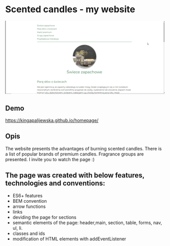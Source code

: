 # Scented candles - my website

![Świece](images/Animation1.gif)

## Demo

https://kingapalijewska.github.io/homepage/

## Opis

The website presents the advantages of burning scented candles. There is a list of popular brands of premium candles.
Fragrance groups are presented. I invite you to watch the page :)

## The page was created with below features, technologies and conventions:
- ES6+ features
- BEM convention
- arrow functions
- links
- deviding the page for sections
- semantic elements of the page: header,main, section, table, forms, nav, ul, li.
- classes and ids
- modification of HTML elements with addEventListener
